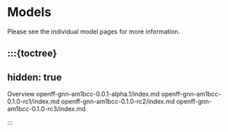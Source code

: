 # Models

Please see the individual model pages for more information.

:::{toctree}
---
hidden: true
---

Overview <self>
openff-gnn-am1bcc-0.0.1-alpha.1/index.md
openff-gnn-am1bcc-0.1.0-rc1/index.md
openff-gnn-am1bcc-0.1.0-rc2/index.md
openff-gnn-am1bcc-0.1.0-rc3/index.md


:::
